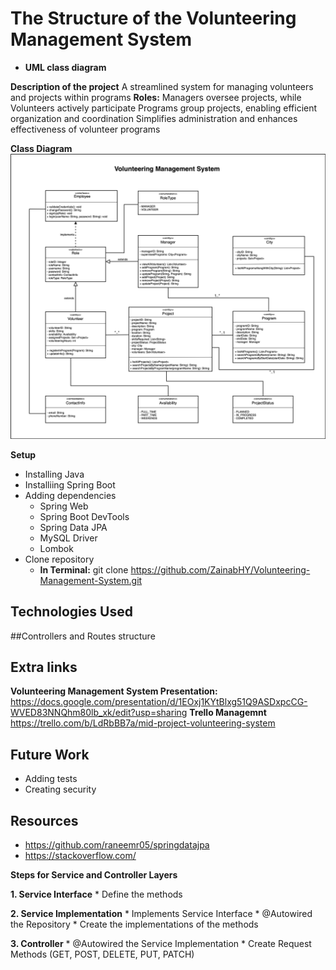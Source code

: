 # The Structure of the Volunteering Management System
* **UML class diagram**



**Description of the project**
A streamlined system for managing volunteers and projects within programs
**Roles:** Managers oversee projects, while Volunteers actively participate 
   Programs group projects, enabling efficient organization and coordination
Simplifies administration and enhances effectiveness of volunteer programs

**Class Diagram**
![alt text](https://github.com/ZainabHY/Volunteering-Management-System/blob/main/Volunteering%20Management%20System.png) 

**Setup**
* Installing Java
* Installiing Spring Boot
* Adding dependencies
   * Spring Web
   * Spring Boot DevTools
   * Spring Data JPA
   * MySQL Driver
   * Lombok
* Clone repository
   * **In Terminal:**
     git clone https://github.com/ZainabHY/Volunteering-Management-System.git

## Technologies Used


##Controllers and Routes structure

## Extra links
   **Volunteering Management System Presentation:**
   https://docs.google.com/presentation/d/1EOxj1KYtBlxg51Q9ASDxpcCG-WVED83NNQhm80lb_xk/edit?usp=sharing
   **Trello Managemnt**
   https://trello.com/b/LdRbBB7a/mid-project-volunteering-system

## Future Work
   * Adding tests
   * Creating security

## Resources 
   * https://github.com/raneemr05/springdatajpa
   * https://stackoverflow.com/







**Steps for Service and Controller Layers**

**1. Service Interface**
    * Define the methods

**2. Service Implementation**
    * Implements Service Interface
    * @Autowired the Repository
    * Create the implementations of the methods

**3. Controller**
    * @Autowired the Service Implementation
    * Create Request Methods (GET, POST, DELETE, PUT, PATCH)
